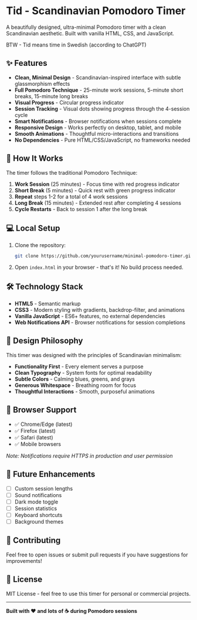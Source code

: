 # Tid - Scandinavian Pomodoro Timer

A beautifully designed, ultra-minimal Pomodoro timer with a clean Scandinavian aesthetic. Built with vanilla HTML, CSS, and JavaScript.

BTW - Tid means time in Swedish (according to ChatGPT)

## ✨ Features

- **Clean, Minimal Design** - Scandinavian-inspired interface with subtle glassmorphism effects
- **Full Pomodoro Technique** - 25-minute work sessions, 5-minute short breaks, 15-minute long breaks
- **Visual Progress** - Circular progress indicator
- **Session Tracking** - Visual dots showing progress through the 4-session cycle
- **Smart Notifications** - Browser notifications when sessions complete
- **Responsive Design** - Works perfectly on desktop, tablet, and mobile
- **Smooth Animations** - Thoughtful micro-interactions and transitions
- **No Dependencies** - Pure HTML/CSS/JavaScript, no frameworks needed

## 🎯 How It Works

The timer follows the traditional Pomodoro Technique:

1. **Work Session** (25 minutes) - Focus time with red progress indicator
2. **Short Break** (5 minutes) - Quick rest with green progress indicator  
3. **Repeat** steps 1-2 for a total of 4 work sessions
4. **Long Break** (15 minutes) - Extended rest after completing 4 sessions
5. **Cycle Restarts** - Back to session 1 after the long break

## 💻 Local Setup

1. Clone the repository:
   ```bash
   git clone https://github.com/yourusername/minimal-pomodoro-timer.git
   ```

2. Open `index.html` in your browser - that's it! No build process needed.

## 🛠️ Technology Stack

- **HTML5** - Semantic markup
- **CSS3** - Modern styling with gradients, backdrop-filter, and animations
- **Vanilla JavaScript** - ES6+ features, no external dependencies
- **Web Notifications API** - Browser notifications for session completions

## 🎨 Design Philosophy

This timer was designed with the principles of Scandinavian minimalism:

- **Functionality First** - Every element serves a purpose
- **Clean Typography** - System fonts for optimal readability
- **Subtle Colors** - Calming blues, greens, and grays
- **Generous Whitespace** - Breathing room for focus
- **Thoughtful Interactions** - Smooth, purposeful animations

## 📱 Browser Support

- ✅ Chrome/Edge (latest)
- ✅ Firefox (latest)  
- ✅ Safari (latest)
- ✅ Mobile browsers

*Note: Notifications require HTTPS in production and user permission*

## 🔮 Future Enhancements

- [ ] Custom session lengths
- [ ] Sound notifications
- [ ] Dark mode toggle
- [ ] Session statistics
- [ ] Keyboard shortcuts
- [ ] Background themes

## 🤝 Contributing

Feel free to open issues or submit pull requests if you have suggestions for improvements!

## 📄 License

MIT License - feel free to use this timer for personal or commercial projects.

---

**Built with ❤️ and lots of ☕ during Pomodoro sessions**

